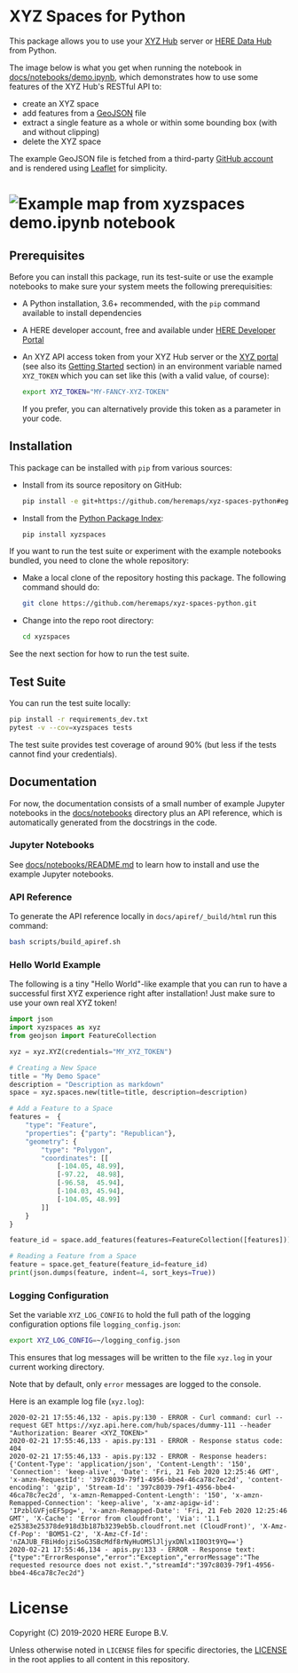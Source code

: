 # XYZ Spaces for Python

This package allows you to use your [XYZ Hub](https://github.com/heremaps/xyz-hub) server or [HERE Data Hub](https://www.here.com/products/platform/studio) from Python.

The image below is what you get when running the notebook in [docs/notebooks/demo.ipynb](./docs/notebooks/demo.ipynb),
which demonstrates how to use some features of the XYZ Hub's RESTful API to:

- create an XYZ space
- add features from a [GeoJSON](https://en.wikipedia.org/wiki/GeoJSON) file
- extract a single feature as a whole or within some bounding box (with and without clipping)
- delete the XYZ space

The example GeoJSON file is fetched from a third-party [GitHub account](https://github.com/johan/world.geo.json) and is rendered using [Leaflet](https://leafletjs.com) for simplicity.

# ![Example map from xyzspaces demo.ipynb notebook](https://user-images.githubusercontent.com/30625612/88389592-63d6be00-cdd4-11ea-903b-15c7819d7e13.png)


## Prerequisites

Before you can install this package, run its test-suite or use the example notebooks to make sure your system meets the following prerequisities:

- A Python installation, 3.6+ recommended, with the `pip` command available to install dependencies
- A HERE developer account, free and available under [HERE Developer Portal](https://developer.here.com)
- An XYZ API access token from your XYZ Hub server or the [XYZ portal](https://www.here.xyz) (see also its [Getting
  Started](https://www.here.xyz/getting-started/) section) in an environment variable named `XYZ_TOKEN` which you can
  set like this (with a valid value, of course):

    ```bash
    export XYZ_TOKEN="MY-FANCY-XYZ-TOKEN"
    ```

    If you prefer, you can alternatively provide this token as a parameter in your code.

## Installation

This package can be installed with `pip` from various sources:

- Install from its source repository on GitHub:

    ```bash
    pip install -e git+https://github.com/heremaps/xyz-spaces-python#egg=xyzspaces
    ```

- Install from the [Python Package Index](https://pypi.org/):

    ```bash
    pip install xyzspaces
    ```

If you want to run the test suite or experiment with the example notebooks bundled, you need to clone the whole repository:

- Make a local clone of the repository hosting this package. The following command should do:

    ```bash
    git clone https://github.com/heremaps/xyz-spaces-python.git
    ```

- Change into the repo root directory:

    ```bash
    cd xyzspaces
    ```

See the next section for how to run the test suite.

## Test Suite

You can run the test suite locally:

```bash
pip install -r requirements_dev.txt
pytest -v --cov=xyzspaces tests
```

The test suite provides test coverage of around 90% (but less if the tests cannot find your credentials).

## Documentation

For now, the documentation consists of a small number of example Jupyter notebooks in the [docs/notebooks](./docs/notebooks) directory plus an API reference, which is automatically generated from the docstrings in the code.

### Jupyter Notebooks

See [docs/notebooks/README.md](./docs/notebooks/README.md) to learn how to install and use the example Jupyter notebooks.

### API Reference

To generate the API reference locally in `docs/apiref/_build/html` run this command:

```bash
bash scripts/build_apiref.sh
```

### Hello World Example

The following is a tiny "Hello World"-like example that you can run to have a successful first XYZ experience right after installation! Just make sure to use your own real XYZ token!

```python
import json
import xyzspaces as xyz
from geojson import FeatureCollection

xyz = xyz.XYZ(credentials="MY_XYZ_TOKEN")

# Creating a New Space
title = "My Demo Space"
description = "Description as markdown"
space = xyz.spaces.new(title=title, description=description)

# Add a Feature to a Space
features =  {
    "type": "Feature",
    "properties": {"party": "Republican"},
    "geometry": {
        "type": "Polygon",
        "coordinates": [[
            [-104.05, 48.99],
            [-97.22,  48.98],
            [-96.58,  45.94],
            [-104.03, 45.94],
            [-104.05, 48.99]
        ]]
    }
}

feature_id = space.add_features(features=FeatureCollection([features]))["features"][0]["id"]

# Reading a Feature from a Space
feature = space.get_feature(feature_id=feature_id)
print(json.dumps(feature, indent=4, sort_keys=True))
```

### Logging Configuration

Set the variable `XYZ_LOG_CONFIG` to hold the full path of the logging configuration options file `logging_config.json`:

```bash
export XYZ_LOG_CONFIG=~/logging_config.json
```

This ensures that log messages will be written to the file `xyz.log` in your current working directory.

Note that by default, only `error` messages are logged to the console.

Here is an example log file (`xyz.log`):

```text
2020-02-21 17:55:46,132 - apis.py:130 - ERROR - Curl command: curl --request GET https://xyz.api.here.com/hub/spaces/dummy-111 --header "Authorization: Bearer <XYZ_TOKEN>"
2020-02-21 17:55:46,133 - apis.py:131 - ERROR - Response status code: 404
2020-02-21 17:55:46,133 - apis.py:132 - ERROR - Response headers: {'Content-Type': 'application/json', 'Content-Length': '150', 'Connection': 'keep-alive', 'Date': 'Fri, 21 Feb 2020 12:25:46 GMT', 'x-amzn-RequestId': '397c8039-79f1-4956-bbe4-46ca78c7ec2d', 'content-encoding': 'gzip', 'Stream-Id': '397c8039-79f1-4956-bbe4-46ca78c7ec2d', 'x-amzn-Remapped-Content-Length': '150', 'x-amzn-Remapped-Connection': 'keep-alive', 'x-amz-apigw-id': 'IPzblGVFjoEF5pg=', 'x-amzn-Remapped-Date': 'Fri, 21 Feb 2020 12:25:46 GMT', 'X-Cache': 'Error from cloudfront', 'Via': '1.1 e25383e25378de918d3b187b3239eb5b.cloudfront.net (CloudFront)', 'X-Amz-Cf-Pop': 'BOM51-C2', 'X-Amz-Cf-Id': 'nZAJUB_FBiHdojziSoG3SBcMdf8rNyHuOMSlJljyxDNlx1I0O3t9YQ=='}
2020-02-21 17:55:46,134 - apis.py:133 - ERROR - Response text: {"type":"ErrorResponse","error":"Exception","errorMessage":"The requested resource does not exist.","streamId":"397c8039-79f1-4956-bbe4-46ca78c7ec2d"}
```

# License

Copyright (C) 2019-2020 HERE Europe B.V.

Unless otherwise noted in `LICENSE` files for specific directories, the [LICENSE](LICENSE) in the root applies to all content in this repository.
